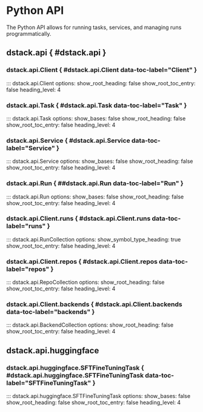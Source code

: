 # Python API

The Python API allows for running tasks, services, and managing runs programmatically.

## dstack.api { #dstack.api }

### dstack.api.Client { #dstack.api.Client data-toc-label="Client" }

::: dstack.api.Client
    options:
      show_root_heading: false
      show_root_toc_entry: false
      heading_level: 4

### dstack.api.Task { #dstack.api.Task data-toc-label="Task" }

::: dstack.api.Task
    options:
      show_bases: false
      show_root_heading: false
      show_root_toc_entry: false
      heading_level: 4

### dstack.api.Service  { #dstack.api.Service data-toc-label="Service" }

::: dstack.api.Service
    options:
      show_bases: false
      show_root_heading: false
      show_root_toc_entry: false
      heading_level: 4

### dstack.api.Run  { ##dstack.api.Run data-toc-label="Run" }

::: dstack.api.Run
    options:
      show_bases: false
      show_root_heading: false
      show_root_toc_entry: false
      heading_level: 4

### dstack.api.Client.runs { #dstack.api.Client.runs data-toc-label="runs" }

::: dstack.api.RunCollection
    options:
      show_symbol_type_heading: true
      show_root_toc_entry: false
      heading_level: 4

### dstack.api.Client.repos  { #dstack.api.Client.repos data-toc-label="repos" }

::: dstack.api.RepoCollection
    options:
      show_root_heading: false
      show_root_toc_entry: false
      heading_level: 4

### dstack.api.Client.backends  { #dstack.api.Client.backends data-toc-label="backends" }

::: dstack.api.BackendCollection
    options:
      show_root_heading: false
      show_root_toc_entry: false
      heading_level: 4

## dstack.api.huggingface

### dstack.api.huggingface.SFTFineTuningTask  { #dstack.api.huggingface.SFTFineTuningTask data-toc-label="SFTFineTuningTask" }

::: dstack.api.huggingface.SFTFineTuningTask
    options:
      show_bases: false
      show_root_heading: false
      show_root_toc_entry: false
      heading_level: 4

<style>
.doc-heading .highlight {
    /* TODO pick color */
    --md-code-hl-name-color: var(--md-typeset-color);
    --md-code-hl-constant-color: var(--md-typeset-color);
}
</style>